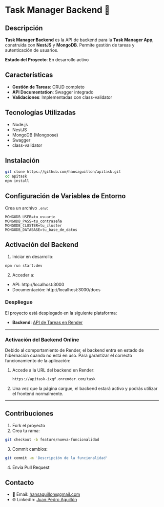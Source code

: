 # Task Manager Backend 📝

## Descripción
**Task Manager Backend** es la API de backend para la **Task Manager App**, construida con **NestJS** y **MongoDB**. Permite gestión de tareas y autenticación de usuarios.

**Estado del Proyecto**: En desarrollo activo

## Características
- **Gestión de Tareas**: CRUD completo
- **API Documentation**: Swagger integrado
- **Validaciones**: Implementadas con class-validator

## Tecnologías Utilizadas
- Node.js
- NestJS
- MongoDB (Mongoose)
- Swagger
- class-validator

## Instalación

```bash
git clone https://github.com/hansaguillon/apitask.git
cd apitask
npm install
```

## Configuración de Variables de Entorno
Crea un archivo `.env`:

```env
MONGODB_USER=tu_usuario
MONGODB_PASS=tu_contraseña
MONGODB_CLUSTER=tu_cluster
MONGODB_DATABASE=tu_base_de_datos
```

## Activación del Backend

1. Iniciar en desarrollo:
```bash
npm run start:dev
```

2. Acceder a:
- API: http://localhost:3000
- Documentación: http://localhost:3000/docs

### Despliegue
El proyecto está desplegado en la siguiente plataforma:
- **Backend**: [API de Tareas en Render](https://apitask-ixqf.onrender.com/task)

---

### Activación del Backend Online
Debido al comportamiento de Render, el backend entra en estado de hibernación cuando no está en uso. Para garantizar el correcto funcionamiento de la aplicación:

1. Accede a la URL del backend en Render:
   ```bash
   https://apitask-ixqf.onrender.com/task
   ```
2. Una vez que la página cargue, el backend estará activo y podrás utilizar el frontend normalmente.

---

## Contribuciones

1. Fork el proyecto
2. Crea tu rama:
```bash
git checkout -b feature/nueva-funcionalidad
```

3. Commit cambios:
```bash
git commit -m 'Descripción de la funcionalidad'
```

4. Envía Pull Request

## Contacto
- 📧 Email: hansaguillon@gmail.com
- 🌐 LinkedIn: [Juan Pedro Aguillón](https://www.linkedin.com/in/juanpedroaguillon/)
